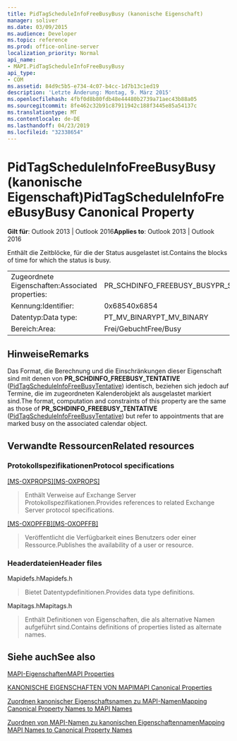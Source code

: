 ```yaml
---
title: PidTagScheduleInfoFreeBusyBusy (kanonische Eigenschaft)
manager: soliver
ms.date: 03/09/2015
ms.audience: Developer
ms.topic: reference
ms.prod: office-online-server
localization_priority: Normal
api_name:
- MAPI.PidTagScheduleInfoFreeBusyBusy
api_type:
- COM
ms.assetid: 84d9c5b5-e734-4c07-b4cc-1d7b13c1ed19
description: 'Letzte Änderung: Montag, 9. März 2015'
ms.openlocfilehash: 4fbf0d8b80fdb48e44480b2739a71aec43b88a05
ms.sourcegitcommit: 8fe462c32b91c87911942c188f3445e85a54137c
ms.translationtype: MT
ms.contentlocale: de-DE
ms.lasthandoff: 04/23/2019
ms.locfileid: "32338654"
---
```

# <a name="pidtagscheduleinfofreebusybusy-canonical-property"></a><span data-ttu-id="5a9e0-103">PidTagScheduleInfoFreeBusyBusy (kanonische Eigenschaft)</span><span class="sxs-lookup"><span data-stu-id="5a9e0-103">PidTagScheduleInfoFreeBusyBusy Canonical Property</span></span>

  
  
<span data-ttu-id="5a9e0-104">**Gilt für**: Outlook 2013 | Outlook 2016</span><span class="sxs-lookup"><span data-stu-id="5a9e0-104">**Applies to**: Outlook 2013 | Outlook 2016</span></span> 
  
<span data-ttu-id="5a9e0-105">Enthält die Zeitblöcke, für die der Status ausgelastet ist.</span><span class="sxs-lookup"><span data-stu-id="5a9e0-105">Contains the blocks of time for which the status is busy.</span></span>
  
|||
|:-----|:-----|
|<span data-ttu-id="5a9e0-106">Zugeordnete Eigenschaften:</span><span class="sxs-lookup"><span data-stu-id="5a9e0-106">Associated properties:</span></span>  <br/> |<span data-ttu-id="5a9e0-107">PR_SCHDINFO_FREEBUSY_BUSY</span><span class="sxs-lookup"><span data-stu-id="5a9e0-107">PR_SCHDINFO_FREEBUSY_BUSY</span></span>  <br/> |
|<span data-ttu-id="5a9e0-108">Kennung:</span><span class="sxs-lookup"><span data-stu-id="5a9e0-108">Identifier:</span></span>  <br/> |<span data-ttu-id="5a9e0-109">0x6854</span><span class="sxs-lookup"><span data-stu-id="5a9e0-109">0x6854</span></span>  <br/> |
|<span data-ttu-id="5a9e0-110">Datentyp:</span><span class="sxs-lookup"><span data-stu-id="5a9e0-110">Data type:</span></span>  <br/> |<span data-ttu-id="5a9e0-111">PT_MV_BINARY</span><span class="sxs-lookup"><span data-stu-id="5a9e0-111">PT_MV_BINARY</span></span>  <br/> |
|<span data-ttu-id="5a9e0-112">Bereich:</span><span class="sxs-lookup"><span data-stu-id="5a9e0-112">Area:</span></span>  <br/> |<span data-ttu-id="5a9e0-113">Frei/Gebucht</span><span class="sxs-lookup"><span data-stu-id="5a9e0-113">Free/Busy</span></span>  <br/> |
   
## <a name="remarks"></a><span data-ttu-id="5a9e0-114">Hinweise</span><span class="sxs-lookup"><span data-stu-id="5a9e0-114">Remarks</span></span>

<span data-ttu-id="5a9e0-115">Das Format, die Berechnung und die Einschränkungen dieser Eigenschaft sind mit denen von **PR_SCHDINFO_FREEBUSY_TENTATIVE** ([PidTagScheduleInfoFreeBusyTentative](pidtagscheduleinfofreebusytentative-canonical-property.md)) identisch, beziehen sich jedoch auf Termine, die im zugeordneten Kalenderobjekt als ausgelastet markiert sind.</span><span class="sxs-lookup"><span data-stu-id="5a9e0-115">The format, computation and constraints of this property are the same as those of **PR_SCHDINFO_FREEBUSY_TENTATIVE** ([PidTagScheduleInfoFreeBusyTentative](pidtagscheduleinfofreebusytentative-canonical-property.md)) but refer to appointments that are marked busy on the associated calendar object.</span></span>
  
## <a name="related-resources"></a><span data-ttu-id="5a9e0-116">Verwandte Ressourcen</span><span class="sxs-lookup"><span data-stu-id="5a9e0-116">Related resources</span></span>

### <a name="protocol-specifications"></a><span data-ttu-id="5a9e0-117">Protokollspezifikationen</span><span class="sxs-lookup"><span data-stu-id="5a9e0-117">Protocol specifications</span></span>

<span data-ttu-id="5a9e0-118">[[MS-OXPROPS]](https://msdn.microsoft.com/library/f6ab1613-aefe-447d-a49c-18217230b148%28Office.15%29.aspx)</span><span class="sxs-lookup"><span data-stu-id="5a9e0-118">[[MS-OXPROPS]](https://msdn.microsoft.com/library/f6ab1613-aefe-447d-a49c-18217230b148%28Office.15%29.aspx)</span></span>
  
> <span data-ttu-id="5a9e0-119">Enthält Verweise auf Exchange Server Protokollspezifikationen.</span><span class="sxs-lookup"><span data-stu-id="5a9e0-119">Provides references to related Exchange Server protocol specifications.</span></span>
    
<span data-ttu-id="5a9e0-120">[[MS-OXOPFFB]](https://msdn.microsoft.com/library/1a527299-7211-4d27-a74c-b69bd0746320%28Office.15%29.aspx)</span><span class="sxs-lookup"><span data-stu-id="5a9e0-120">[[MS-OXOPFFB]](https://msdn.microsoft.com/library/1a527299-7211-4d27-a74c-b69bd0746320%28Office.15%29.aspx)</span></span>
  
> <span data-ttu-id="5a9e0-121">Veröffentlicht die Verfügbarkeit eines Benutzers oder einer Ressource.</span><span class="sxs-lookup"><span data-stu-id="5a9e0-121">Publishes the availability of a user or resource.</span></span>
    
### <a name="header-files"></a><span data-ttu-id="5a9e0-122">Headerdateien</span><span class="sxs-lookup"><span data-stu-id="5a9e0-122">Header files</span></span>

<span data-ttu-id="5a9e0-123">Mapidefs.h</span><span class="sxs-lookup"><span data-stu-id="5a9e0-123">Mapidefs.h</span></span>
  
> <span data-ttu-id="5a9e0-124">Bietet Datentypdefinitionen.</span><span class="sxs-lookup"><span data-stu-id="5a9e0-124">Provides data type definitions.</span></span>
    
<span data-ttu-id="5a9e0-125">Mapitags.h</span><span class="sxs-lookup"><span data-stu-id="5a9e0-125">Mapitags.h</span></span>
  
> <span data-ttu-id="5a9e0-126">Enthält Definitionen von Eigenschaften, die als alternative Namen aufgeführt sind.</span><span class="sxs-lookup"><span data-stu-id="5a9e0-126">Contains definitions of properties listed as alternate names.</span></span>
    
## <a name="see-also"></a><span data-ttu-id="5a9e0-127">Siehe auch</span><span class="sxs-lookup"><span data-stu-id="5a9e0-127">See also</span></span>



[<span data-ttu-id="5a9e0-128">MAPI-Eigenschaften</span><span class="sxs-lookup"><span data-stu-id="5a9e0-128">MAPI Properties</span></span>](mapi-properties.md)
  
[<span data-ttu-id="5a9e0-129">KANONISCHE EIGENSCHAFTEN VON MAPI</span><span class="sxs-lookup"><span data-stu-id="5a9e0-129">MAPI Canonical Properties</span></span>](mapi-canonical-properties.md)
  
[<span data-ttu-id="5a9e0-130">Zuordnen kanonischer Eigenschaftsnamen zu MAPI-Namen</span><span class="sxs-lookup"><span data-stu-id="5a9e0-130">Mapping Canonical Property Names to MAPI Names</span></span>](mapping-canonical-property-names-to-mapi-names.md)
  
[<span data-ttu-id="5a9e0-131">Zuordnen von MAPI-Namen zu kanonischen Eigenschaftennamen</span><span class="sxs-lookup"><span data-stu-id="5a9e0-131">Mapping MAPI Names to Canonical Property Names</span></span>](mapping-mapi-names-to-canonical-property-names.md)

